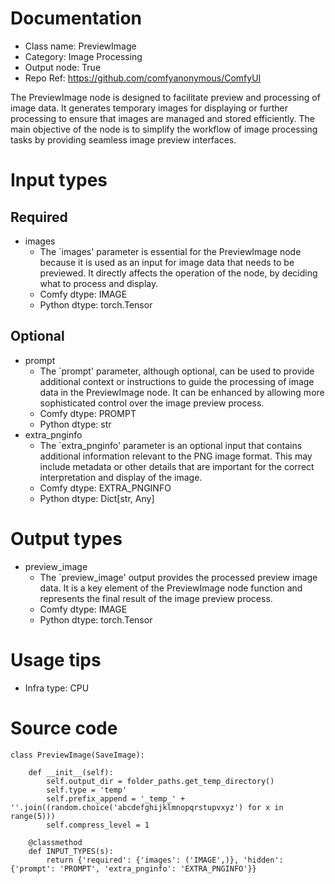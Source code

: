# Documentation
- Class name: PreviewImage
- Category: Image Processing
- Output node: True
- Repo Ref: https://github.com/comfyanonymous/ComfyUI

The PreviewImage node is designed to facilitate preview and processing of image data. It generates temporary images for displaying or further processing to ensure that images are managed and stored efficiently. The main objective of the node is to simplify the workflow of image processing tasks by providing seamless image preview interfaces.

# Input types
## Required
- images
    - The `images' parameter is essential for the PreviewImage node because it is used as an input for image data that needs to be previewed. It directly affects the operation of the node, by deciding what to process and display.
    - Comfy dtype: IMAGE
    - Python dtype: torch.Tensor
## Optional
- prompt
    - The `prompt' parameter, although optional, can be used to provide additional context or instructions to guide the processing of image data in the PreviewImage node. It can be enhanced by allowing more sophisticated control over the image preview process.
    - Comfy dtype: PROMPT
    - Python dtype: str
- extra_pnginfo
    - The `extra_pnginfo' parameter is an optional input that contains additional information relevant to the PNG image format. This may include metadata or other details that are important for the correct interpretation and display of the image.
    - Comfy dtype: EXTRA_PNGINFO
    - Python dtype: Dict[str, Any]

# Output types
- preview_image
    - The `preview_image' output provides the processed preview image data. It is a key element of the PreviewImage node function and represents the final result of the image preview process.
    - Comfy dtype: IMAGE
    - Python dtype: torch.Tensor

# Usage tips
- Infra type: CPU

# Source code
```
class PreviewImage(SaveImage):

    def __init__(self):
        self.output_dir = folder_paths.get_temp_directory()
        self.type = 'temp'
        self.prefix_append = '_temp_' + ''.join((random.choice('abcdefghijklmnopqrstupvxyz') for x in range(5)))
        self.compress_level = 1

    @classmethod
    def INPUT_TYPES(s):
        return {'required': {'images': ('IMAGE',)}, 'hidden': {'prompt': 'PROMPT', 'extra_pnginfo': 'EXTRA_PNGINFO'}}
```